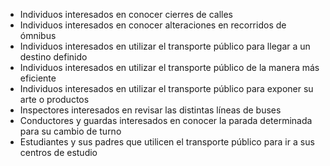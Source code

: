 - Individuos interesados en conocer cierres de calles
- Individuos interesados en conocer alteraciones en recorridos de ómnibus
- Individuos interesados en utilizar el transporte público para llegar a un destino definido
- Individuos interesados en utilizar el transporte público de la manera más eficiente
- Individuos interesados en utilizar el transporte público para exponer su arte o productos
- Inspectores interesados en revisar las distintas líneas de buses
- Conductores y guardas interesados en conocer la parada determinada para su cambio de turno
- Estudiantes y sus padres que utilicen el transporte público para ir a sus centros de estudio
